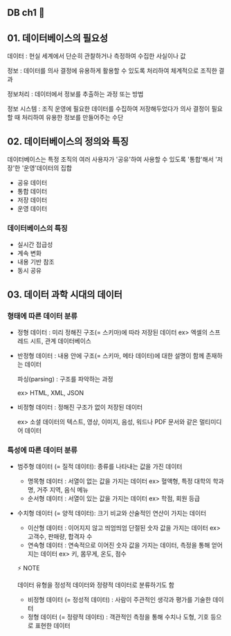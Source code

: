 ## DB ch1 📃

## 01. 데이터베이스의 필요성

데이터 : 현실 세계에서 단순히 관찰하거나 측정하여 수집한 사실이나 값

정보 : 데이터를 의사 결정에 유용하게 활용할 수 있도록 처리하여 체계적으로 조직한 결과

정보처리 : 데이터에서 정보를 추출하는 과정 또는 방법

정보 시스템 : 조직 운영에 필요한 데이터를 수집하여 저장해두었다가 의사 결정이 필요할 때 처리하여 유용한 정보를 만들어주는 수단

## 02. 데이터베이스의 정의와 특징

데이터베이스는 특정 조직의 여러 사용자가 '공유'하여 사용할 수 있도록 '통합'해서 '저장'한 '운영'데이터의 집합

- 공유 데이터
- 통합 데이터
- 저장 데이터
- 운영 데이터

### 데이터베이스의 특징

- 실시간 접급성
- 계속 변화
- 내용 기반 참조
- 동시 공유

## 03. 데이터 과학 시대의 데이터

### 형태에 따른 데이터 분류
- 정형 데이터 : 미리 정해진 구조(= 스키마)에 따라 저장된 데이터
  ex> 엑셀의 스프레드 시트, 관계 데이터베이스
- 반정형 데이터 : 내용 안에 구조(= 스키마, 메타 데이터)에 대한 설명이 함께 존재하는 데이터
  
  파싱(parsing) : 구조를 파악하는 과정
  
  ex> HTML, XML, JSON
- 비정형 데이터 : 정해진 구조가 없이 저장된 데이터
  
  ex> 소셜 데이터의 텍스트, 영상, 이미지, 음성, 워드나 PDF 문서와 같은 멀티미디어 데이터

###  특성에 따른 데이터 분류
- 범주형 데이터 (= 질적 데이터): 종류를 나타내는 값을 가진 데이터
  - 명목형 데이터 : 서열이 없는 값을 가지는 데이터
    ex> 혈액형, 특정 대학의 학과명, 거주 지역, 음식 메뉴
  - 순서형 데이터 : 서열이 있는 값을 가지는 데이터
    ex> 학점, 회원 등급

- 수치형 데이터 (= 양적 데이터): 크기 비교와 산술적인 연산이 가지는 데이터
  - 이산형 데이터 : 이어지지 않고 띄엄띄엄 단절된 숫자 값을 가지는 데이터
    ex> 고객수, 판매량, 합격자 수
  - 연속형 데이터 : 연속적으로 이어진 숫자 값을 가지는 데이터, 측정을 통해 얻어지는 데이터
    ex> 키, 몸무게, 온도, 점수

  ⚡ NOTE

  데이터 유형을 정성적 데이터와 정량적 데이터로 분류하기도 함

  - 비정형 데이터 (= 정성적 데이터) : 사람이 주관적인 생각과 평가를 기술한 데이터
  - 정형 데이터 (= 정량적 데이터) : 객관적인 측정을 통해 수치나 도형, 기호 등으로 표현한 데이터
  
